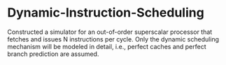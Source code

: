 # Dynamic-Instruction-Scheduling
Constructed a simulator for an out-of-order superscalar processor that fetches and issues N instructions per cycle. Only the dynamic scheduling mechanism will be modeled in detail, i.e., perfect caches and perfect branch prediction are assumed.
